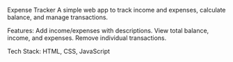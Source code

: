 Expense Tracker
A simple web app to track income and expenses, calculate balance, and manage transactions.

Features:
Add income/expenses with descriptions.
View total balance, income, and expenses.
Remove individual transactions.

Tech Stack:
HTML, CSS, JavaScript
